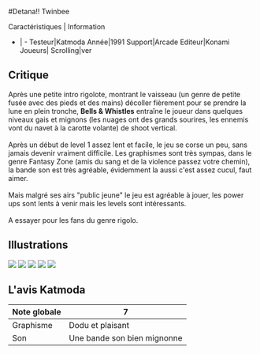 #Detana!! Twinbee

Caractéristiques | Information
- | -
Testeur|Katmoda
Année|1991
Support|Arcade
Editeur|Konami
Joueurs|
Scrolling|ver

## Critique
Après une petite intro rigolote, montrant le vaisseau (un genre de petite fusée avec des pieds et des mains) décoller fièrement pour se prendre la lune en plein tronche, <b>Bells & Whistles</b> entraîne le joueur dans quelques niveaux gais et mignons (les nuages ont des grands sourires, les ennemis vont du navet à la carotte volante) de shoot vertical.<br/><br/>Après un début de level 1 assez lent et facile, le jeu se corse un peu, sans jamais devenir vraiment difficile. Les graphismes sont très sympas, dans le genre Fantasy Zone (amis du sang et de la violence passez votre chemin), la bande son est très agréable, évidemment la aussi c'est assez cucul, faut aimer.<br/><br/>Mais malgré ses airs "public jeune" le jeu est agréable à jouer, les power ups sont lents à venir mais les levels sont intéressants.<br/><br/>A essayer pour les fans du genre rigolo.

## Illustrations
![](http://www.shmup.com/images/thumbs/img_fiche_1_89.png)
![](http://www.shmup.com/images/thumbs/img_fiche_2_89.png)
![](http://www.shmup.com/images/thumbs/)
![](http://www.shmup.com/images/thumbs/)
![](http://www.shmup.com/images/thumbs/)

## L'avis Katmoda
Note globale|7
-|-
Graphisme|Dodu et plaisant
Son|Une bande son bien mignonne

